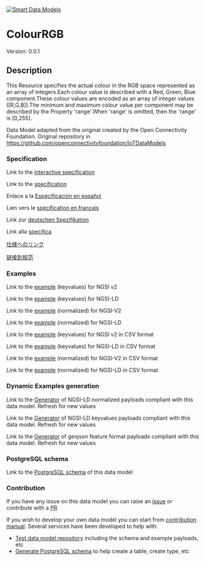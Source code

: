 [![Smart Data Models](https://smartdatamodels.org/wp-content/uploads/2022/01/SmartDataModels_logo.png "Logo")](https://smartdatamodels.org)
# ColourRGB
Version: 0.0.1

## Description 

This Resource specifies the actual colour in the RGB space represented as an array of integers.Each colour value is described with a Red, Green, Blue component.These colour values are encoded as an array of integer values ([R,G,B]).The minimum and maximum colour value per component may be described by the Property 'range'.When 'range' is omitted, then the 'range' is [0,255].

Data Model adapted from the original created by the Open Connectivity Foundation. Original repository in https://github.com/openconnectivityfoundation/IoTDataModels
### Specification

Link to the [interactive specification](https://swagger.lab.fiware.org/?url=https://smart-data-models.github.io/dataModel.OCF/ColourRGB/swagger.yaml)

Link to the [specification](https://github.com/smart-data-models/dataModel.OCF/blob/master/ColourRGB/doc/spec.md)

Enlace a la [Especificación en español](https://github.com/smart-data-models/dataModel.OCF/blob/master/ColourRGB/doc/spec_ES.md)

Lien vers le [spécification en français](https://github.com/smart-data-models/dataModel.OCF/blob/master/ColourRGB/doc/spec_FR.md)

Link zur [deutschen Spezifikation](https://github.com/smart-data-models/dataModel.OCF/blob/master/ColourRGB/doc/spec_DE.md)

Link alla [specifica](https://github.com/smart-data-models/dataModel.OCF/blob/master/ColourRGB/doc/spec_IT.md)

[仕様へのリンク](https://github.com/smart-data-models/dataModel.OCF/blob/master/ColourRGB/doc/spec_JA.md)

[链接到规范](https://github.com/smart-data-models/dataModel.OCF/blob/master/ColourRGB/doc/spec_ZH.md)
### Examples

Link to the [example](https://smart-data-models.github.io/dataModel.OCF/ColourRGB/examples/example.json) (keyvalues) for NGSI v2

Link to the [example](https://smart-data-models.github.io/dataModel.OCF/ColourRGB/examples/example.jsonld) (keyvalues) for NGSI-LD

Link to the [example](https://smart-data-models.github.io/dataModel.OCF/ColourRGB/examples/example-normalized.json) (normalized) for NGSI-V2

Link to the [example](https://smart-data-models.github.io/dataModel.OCF/ColourRGB/examples/example-normalized.jsonld) (normalized) for NGSI-LD

Link to the [example](https://smart-data-models.github.io/dataModel.OCF/ColourRGB/examples/example.json.csv) (keyvalues) for NGSI v2 in CSV format

Link to the [example](https://smart-data-models.github.io/dataModel.OCF/ColourRGB/examples/example.jsonld.csv) (keyvalues) for NGSI-LD in CSV format

Link to the [example](https://smart-data-models.github.io/dataModel.OCF/ColourRGB/examples/example-normalized.json.csv) (normalized) for NGSI-V2 in CSV format

Link to the [example](https://smart-data-models.github.io/dataModel.OCF/ColourRGB/examples/example-normalized.jsonld.csv) (normalized) for NGSI-LD in CSV format
### Dynamic Examples generation

Link to the [Generator](https://smartdatamodels.org/extra/ngsi-ld_generator.php?schemaUrl=https://raw.githubusercontent.com/smart-data-models/dataModel.OCF/master/ColourRGB/schema.json&email=info@smartdatamodels.org) of NGSI-LD normalized payloads compliant with this data model. Refresh for new values

Link to the [Generator](https://smartdatamodels.org/extra/ngsi-ld_generator_keyvalues.php?schemaUrl=https://raw.githubusercontent.com/smart-data-models/dataModel.OCF/master/ColourRGB/schema.json&email=info@smartdatamodels.org) of NGSI-LD keyvalues payloads compliant with this data model. Refresh for new values

Link to the [Generator](https://smartdatamodels.org/extra/geojson_features_generator.php?schemaUrl=https://raw.githubusercontent.com/smart-data-models/dataModel.OCF/master/ColourRGB/schema.json&email=info@smartdatamodels.org) of geojson feature format payloads compliant with this data model. Refresh for new values
### PostgreSQL schema

Link to the [PostgreSQL schema](https://smart-data-models.github.io/dataModel.OCF/ColourRGB/schema.sql) of this data model
### Contribution

 If you have any issue on this data model you can raise an [issue](https://github.com/smart-data-models/dataModel.OCF/issues)  or contribute with a [PR](https://github.com/smart-data-models/dataModel.OCF/pulls)

 If you wish to develop your own data model you can start from [contribution manual](https://bit.ly/contribution_manual). Several services have been developed to help with: 
 - [Test data model repository](https://smartdatamodels.org/index.php/data-models-contribution-api/) including the schema and example payloads, etc
 - [Generate PostgreSQL schema](https://smartdatamodels.org/index.php/sql-service/) to help create a table, create type, etc